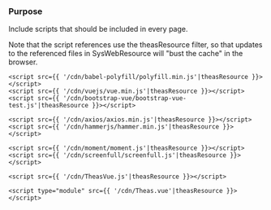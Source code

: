 ### Purpose

Include scripts that should be included in every page.

Note that the script references use the theasResource filter, so that updates to the referenced files in SysWebResource will "bust the cache" in the browser.

```
<script src={{ '/cdn/babel-polyfill/polyfill.min.js'|theasResource }}></script>
<script src={{ '/cdn/vuejs/vue.min.js'|theasResource }}></script>
<script src={{ '/cdn/bootstrap-vue/bootstrap-vue-test.js'|theasResource }}></script>

<script src={{ '/cdn/axios/axios.min.js'|theasResource }}></script>
<script src={{ '/cdn/hammerjs/hammer.min.js'|theasResource }}></script>

<script src={{ '/cdn/moment/moment.js'|theasResource }}></script>
<script src={{ '/cdn/screenfull/screenfull.js'|theasResource }}></script>

<script src={{ '/cdn/TheasVue.js'|theasResource }}></script>

<script type="module" src={{ '/cdn/Theas.vue'|theasResource }}></script>
```
